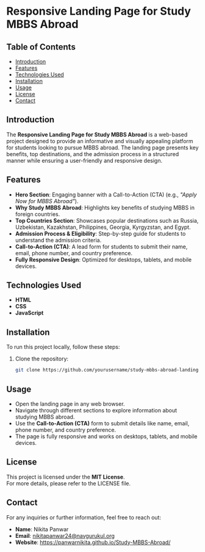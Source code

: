 # Responsive Landing Page for Study MBBS Abroad

## Table of Contents
- [Introduction](#introduction)
- [Features](#features)
- [Technologies Used](#technologies-used)
- [Installation](#installation)
- [Usage](#usage)
- [License](#license)
- [Contact](#contact)

## Introduction
The **Responsive Landing Page for Study MBBS Abroad** is a web-based project designed to provide an informative and visually appealing platform for students looking to pursue MBBS abroad. The landing page presents key benefits, top destinations, and the admission process in a structured manner while ensuring a user-friendly and responsive design.

## Features
- **Hero Section**: Engaging banner with a Call-to-Action (CTA) (e.g., *"Apply Now for MBBS Abroad"*).
- **Why Study MBBS Abroad**: Highlights key benefits of studying MBBS in foreign countries.
- **Top Countries Section**: Showcases popular destinations such as Russia, Uzbekistan, Kazakhstan, Philippines, Georgia, Kyrgyzstan, and Egypt.
- **Admission Process & Eligibility**: Step-by-step guide for students to understand the admission criteria.
- **Call-to-Action (CTA)**: A lead form for students to submit their name, email, phone number, and country preference.
- **Fully Responsive Design**: Optimized for desktops, tablets, and mobile devices.

## Technologies Used
- **HTML**
- **CSS**
- **JavaScript**

## Installation
To run this project locally, follow these steps:

1. Clone the repository:

   ```bash
   git clone https://github.com/yourusername/study-mbbs-abroad-landing-page.git

## Usage
- Open the landing page in any web browser.
- Navigate through different sections to explore information about studying MBBS abroad.
- Use the **Call-to-Action (CTA)** form to submit details like name, email, phone number, and country preference.
- The page is fully responsive and works on desktops, tablets, and mobile devices.

## License
This project is licensed under the **MIT License**.  
For more details, please refer to the LICENSE file.

## Contact
For any inquiries or further information, feel free to reach out:

- **Name**: Nikita Panwar 
- **Email**: nikitapanwar24@navgurukul.org   
- **Website**: https://panwarnikita.github.io/Study-MBBS-Abroad/ 

